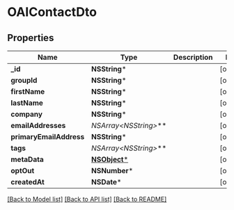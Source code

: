 # OAIContactDto

## Properties
Name | Type | Description | Notes
------------ | ------------- | ------------- | -------------
**_id** | **NSString*** |  | [optional] 
**groupId** | **NSString*** |  | [optional] 
**firstName** | **NSString*** |  | [optional] 
**lastName** | **NSString*** |  | [optional] 
**company** | **NSString*** |  | [optional] 
**emailAddresses** | **NSArray&lt;NSString*&gt;*** |  | [optional] 
**primaryEmailAddress** | **NSString*** |  | [optional] 
**tags** | **NSArray&lt;NSString*&gt;*** |  | [optional] 
**metaData** | [**NSObject***]() |  | [optional] 
**optOut** | **NSNumber*** |  | [optional] 
**createdAt** | **NSDate*** |  | [optional] 

[[Back to Model list]](../README#documentation-for-models) [[Back to API list]](../README#documentation-for-api-endpoints) [[Back to README]](../README)


